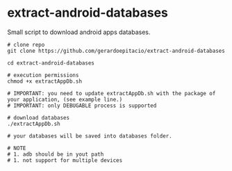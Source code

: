 # extract-android-databases
Small script to download android apps databases.

```
# clone repo
git clone https://github.com/gerardoepitacio/extract-android-databases

cd extract-android-databases

# execution permissions
chmod +x extractAppDb.sh

# IMPORTANT: you need to update extractAppDb.sh with the package of your application, (see example line.)
# IMPORTANT: only DEBUGABLE process is supported

# download databases
./extractAppDb.sh

# your databases will be saved into databases folder.

# NOTE
# 1. adb should be in yout path
# 1. not support for multiple devices
```

